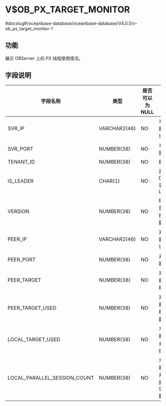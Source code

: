 V$OB_PX_TARGET_MONITOR
===========================================
#docslug#/oceanbase-database/oceanbase-database/V4.0.0/v-ob_px_target_monitor-1

功能 
-------------------

展示 OBServer 上的 PX 线程使用情况。

字段说明
----------------------

|             字段名称             |      类型      | 是否可以为 NULL |    描述     |
|------------------------------|--------------|------------|-----------|
| SVR_IP                       | VARCHAR2(46) | NO         | 本端服务器 IP 地址 |
| SVR_PORT                     | NUMBER(38)   | NO         | 本端服务器端口号    |
| TENANT_ID                    | NUMBER(38)   | NO         | 租户 ID     |
| IS_LEADER                    | CHAR(1)      | NO         | 是否是 Dummy 表的 Leader          |
| VERSION                      | NUMBER(38)   | NO         | 统计信息重新发起搜集的次数         |
| PEER_IP                      | VARCHAR2(46) | NO         | 对端服务器 IP 地址          |
| PEER_PORT                    | NUMBER(38)   | NO         | 对端服务器端口号         |
| PEER_TARGET                  | NUMBER(38)   | NO         | 对端服务器 PX 线程总数          |
| PEER_TARGET_USED             | NUMBER(38)   | NO         | 对端服务器 PX 线程被使用数          |
| LOCAL_TARGET_USED            | NUMBER(38)   | NO         | 本端服务器使用的对端 PX 线程数          |
| LOCAL_PARALLEL_SESSION_COUNT | NUMBER(38)   | NO         | 本端服务器上正在并行执行的 SESSION 数          |
